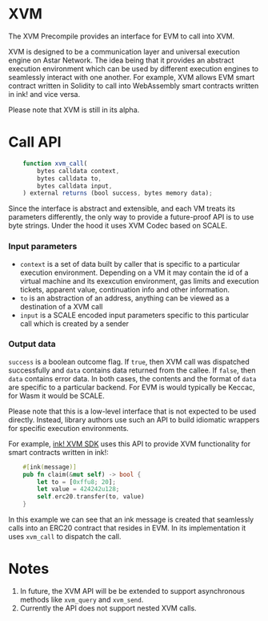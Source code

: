 # XVM

The XVM Precompile provides an interface for EVM to call into XVM.

XVM is designed to be a communication layer and universal execution engine on Astar Network. The idea being that it provides an abstract execution environment which can be used by different execution engines to seamlessly interact with one another. For example, XVM allows EVM smart contract written in Solidity to call into WebAssembly smart contracts written in ink! and vice versa.

Please note that XVM is still in its alpha.

# Call API

```js
    function xvm_call(
        bytes calldata context,
        bytes calldata to,
        bytes calldata input,
    ) external returns (bool success, bytes memory data);
```

Since the interface is abstract and extensible, and each VM treats its parameters differently, the only way to provide a future-proof API is to use byte strings. Under the hood it uses XVM Codec based on SCALE.

### Input parameters

- `context` is a set of data built by caller that is specific to a particular execution environment. Depending on a VM it may contain the id of a virtual machine and its exexcution environment, gas limits and execution tickets, apparent value, continuation info and other information.
- `to` is an abstraction of an address, anything can be viewed as a destination of a XVM call
- `input` is a SCALE encoded input parameters specific to this particular call which is created by a sender

### Output data

`success` is a boolean outcome flag. If `true`, then XVM call was dispatched successfully and `data` contains data returned from the callee. If `false`, then `data` contains error data. In both cases, the contents and the format of `data` are specific to a particular backend. For EVM is would typically be Keccac, for Wasm it would be SCALE.

Please note that this is a low-level interface that is not expected to be used directly. Instead, library authors use such an API to build idiomatic wrappers for specific execution environments.

For example, [ink! XVM SDK](https://github.com/AstarNetwork/ink-xvm-sdk) uses this API to provide XVM functionality for smart contracts written in ink!:

```rust
    #[ink(message)]
    pub fn claim(&mut self) -> bool {
        let to = [0xffu8; 20];
        let value = 424242u128;
        self.erc20.transfer(to, value)
    }
```

In this example we can see that an ink message is created that seamlessly calls into an ERC20 contract that resides in EVM. In its implementation it uses `xvm_call` to dispatch the call.

# Notes

1. In future, the XVM API will be be extended to support asynchronous methods like `xvm_query` and `xvm_send`.
2. Currently the API does not support nested XVM calls.
